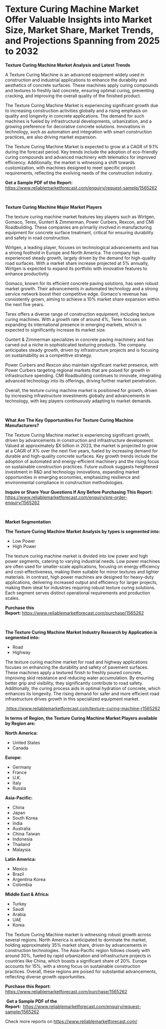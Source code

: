 <p><h1>Texture Curing Machine Market Offer Valuable Insights into Market Size, Market Share, Market Trends, and Projections Spanning from 2025 to 2032</h1></p><p><strong>Texture Curing Machine Market Analysis and Latest Trends</strong></p>
<p><p>A Texture Curing Machine is an advanced equipment widely used in construction and industrial applications to enhance the durability and aesthetics of concrete surfaces. These machines apply curing compounds and textures to freshly laid concrete, ensuring optimal curing, preventing cracking, and improving the overall quality of the finished product. </p><p>The Texture Curing Machine Market is experiencing significant growth due to increasing construction activities globally and a rising emphasis on quality and longevity in concrete applications. The demand for such machines is fueled by infrastructural developments, urbanization, and a growing preference for decorative concrete solutions. Innovations in technology, such as automation and integration with smart construction practices, are also driving market expansion. </p><p>The Texture Curing Machine Market is expected to grow at a CAGR of 9.1% during the forecast period. Key trends include the adoption of eco-friendly curing compounds and advanced machinery with telematics for improved efficiency. Additionally, the market is witnessing a shift towards customization, with machines designed to meet specific project requirements, reflecting the evolving needs of the construction industry.</p></p>
<p><strong>Get a Sample PDF of the Report:&nbsp;</strong> <a href="https://www.reliablemarketforecast.com/enquiry/request-sample/1565262?utm_campaign=2293&utm_medium=2&utm_source=Github&utm_content=ia&utm_term=16022025&utm_id=texture-curing-machine">https://www.reliablemarketforecast.com/enquiry/request-sample/1565262</a></p>
<p>&nbsp;</p>
<p><strong>Texture Curing Machine Major Market Players</strong></p>
<p><p>The texture curing machine market features key players such as Wirtgen, Gomaco, Terex, Guntert & Zimmerman, Power Curbers, Rexcon, and CMI Roadbuilding. These companies are primarily involved in manufacturing equipment for concrete surface treatment, critical for ensuring durability and safety in road construction.</p><p>Wirtgen, a leading player, focuses on technological advancements and has a strong foothold in Europe and North America. The company has experienced steady growth, largely driven by the demand for high-quality road surfaces. With a market share increase projected at 5% annually, Wirtgen is expected to expand its portfolio with innovative features to enhance productivity.</p><p>Gomaco, known for its efficient concrete paving solutions, has seen robust market growth. Their advancements in automated technology and a strong service network boost their competitive edge. Gomaco's revenue has consistently grown, aiming to achieve a 10% market share expansion within the next five years.</p><p>Terex offers a diverse range of construction equipment, including texture curing machines. With a growth rate of around 4%, Terex focuses on expanding its international presence in emerging markets, which is expected to significantly increase its market size.</p><p>Guntert & Zimmerman specializes in concrete paving machinery and has carved out a niche in sophisticated texturing products. The company anticipates steady growth, driven by infrastructure projects and is focusing on sustainability as a competitive strategy.</p><p>Power Curbers and Rexcon also maintain significant market presence, with Power Curbers targeting regional markets that are poised for growth in infrastructure spending. CMI Roadbuilding continues to innovate, integrating advanced technology into its offerings, driving further market penetration.</p><p>Overall, the texture curing machine market is positioned for growth, driven by increasing infrastructure investments globally and advancements in technology, with key players continuously adapting to market demands.</p></p>
<p>&nbsp;</p>
<p><strong>What Are The Key Opportunities For Texture Curing Machine Manufacturers?</strong></p>
<p><p>The Texture Curing Machine market is experiencing significant growth, driven by advancements in construction and infrastructure development. Valued at approximately $X billion in 2023, the market is projected to grow at a CAGR of X% over the next five years, fueled by increasing demand for durable and high-quality concrete surfaces. Key growth trends include the adoption of automated and energy-efficient machinery and the rising focus on sustainable construction practices. Future outlook suggests heightened investment in R&D and technology innovations, expanding market opportunities in emerging economies, emphasizing resilience and environmental compliance in construction methodologies.</p></p>
<p><strong>Inquire or Share Your Questions If Any Before Purchasing This Report:</strong> <a href="https://www.reliablemarketforecast.com/enquiry/pre-order-enquiry/1565262?utm_campaign=2293&utm_medium=2&utm_source=Github&utm_content=ia&utm_term=16022025&utm_id=texture-curing-machine">https://www.reliablemarketforecast.com/enquiry/pre-order-enquiry/1565262</a></p>
<p>&nbsp;</p>
<p><strong>Market Segmentation</strong></p>
<p><strong>The Texture Curing Machine Market Analysis by types is segmented into:</strong></p>
<p><ul><li>Low Power</li><li>High Power</li></ul></p>
<p><p>The texture curing machine market is divided into low power and high power segments, catering to varying industrial needs. Low power machines are often used for smaller-scale applications, focusing on energy efficiency and cost-effectiveness, making them suitable for minor textures and lighter materials. In contrast, high power machines are designed for heavy-duty applications, delivering increased output and efficiency for larger projects, making them ideal for industries requiring robust texture curing solutions. Each segment serves distinct operational requirements and production scales.</p></p>
<p><strong>Purchase this Report:&nbsp;</strong><a href="https://www.reliablemarketforecast.com/purchase/1565262?utm_campaign=2293&utm_medium=2&utm_source=Github&utm_content=ia&utm_term=16022025&utm_id=texture-curing-machine">https://www.reliablemarketforecast.com/purchase/1565262</a></p>
<p>&nbsp;</p>
<p><strong>The Texture Curing Machine Market Industry Research by Application is segmented into:</strong></p>
<p><ul><li>Road</li><li>Highway</li></ul></p>
<p><p>The texture curing machine market for road and highway applications focuses on enhancing the durability and safety of pavement surfaces. These machines apply a textured finish to freshly poured concrete, improving skid resistance and reducing water accumulation. By ensuring better grip and visibility, they significantly contribute to road safety. Additionally, the curing process aids in optimal hydration of concrete, which enhances its longevity. The rising demand for safer and more efficient road infrastructure drives growth in this specialized equipment market.</p></p>
<p><a href="https://www.reliablemarketforecast.com/texture-curing-machine-r1565262?utm_campaign=2293&utm_medium=2&utm_source=Github&utm_content=ia&utm_term=16022025&utm_id=texture-curing-machine">&nbsp;https://www.reliablemarketforecast.com/texture-curing-machine-r1565262</a></p>
<p><strong>In terms of Region, the Texture Curing Machine Market Players available by Region are:</strong></p>
<p>
    <p> <strong> North America: </strong>
        <ul>
            <li>United States</li>
            <li>Canada</li>
        </ul>
        </p> 
    <p> <strong> Europe: </strong>
        <ul>
            <li>Germany</li>
            <li>France</li>
            <li>U.K.</li>
            <li>Italy</li>
            <li>Russia</li>
        </ul>
        </p> 
    <p> <strong> Asia-Pacific: </strong>
        <ul>
            <li>China</li>
            <li>Japan</li>
            <li>South Korea</li>
            <li>India</li>
            <li>Australia</li>
            <li>China Taiwan</li>
            <li>Indonesia</li>
            <li>Thailand</li>
            <li>Malaysia</li>
        </ul>
        </p> 
    <p> <strong> Latin America: </strong>
        <ul>
            <li>Mexico</li>
            <li>Brazil</li>
            <li>Argentina Korea</li>
            <li>Colombia</li>
        </ul>
        </p> 
    <p> <strong> Middle East & Africa: </strong>
        <ul>
            <li>Turkey</li>
            <li>Saudi</li>
            <li>Arabia</li>
            <li>UAE</li>
            <li>Korea</li>
        </ul>
    </p>
    </p>
<p><p>The Texture Curing Machine market is witnessing robust growth across several regions. North America is anticipated to dominate the market, holding approximately 35% market share, driven by advancements in construction technologies. The Asia-Pacific region follows closely with around 30%, fueled by rapid urbanization and infrastructure projects in countries like China, which boasts a significant share of 20%. Europe accounts for 15%, with a strong focus on sustainable construction practices. Overall, these regions are poised for substantial advancements, reflecting diverse growth opportunities.</p></p>
<p><strong>Purchase this Report: </strong><a href="https://www.reliablemarketforecast.com/purchase/1565262?utm_campaign=2293&utm_medium=2&utm_source=Github&utm_content=ia&utm_term=16022025&utm_id=texture-curing-machine">https://www.reliablemarketforecast.com/purchase/1565262</a></p>
<p>&nbsp;<strong>Get a Sample PDF of the Report:&nbsp;&nbsp;</strong><a href="https://www.reliablemarketforecast.com/enquiry/request-sample/1565262?utm_campaign=2293&utm_medium=2&utm_source=Github&utm_content=ia&utm_term=16022025&utm_id=texture-curing-machine">https://www.reliablemarketforecast.com/enquiry/request-sample/1565262</a></p>
<p><strong></strong></p>
<p>Check more reports on <a href="https://www.reliablemarketforecast.com/?utm_campaign=2293&utm_medium=2&utm_source=Github&utm_content=ia&utm_term=16022025&utm_id=texture-curing-machine">https://www.reliablemarketforecast.com/</a></p>
